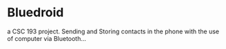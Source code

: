 Bluedroid
=========

a CSC 193 project. Sending and Storing contacts in the phone with the use of computer via Bluetooth...
